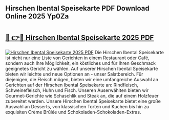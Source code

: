 ## Hirschen Ibental Speisekarte PDF Download Online 2025 Yp0Za

# <h2><a href="http://gc63g0u.nevu.top/?p=Hirschen+Ibental+Speisekarte">🔗 👉🔴 Hirschen Ibental Speisekarte 2025 PDF</a></h2>

[![Hirschen Ibental Speisekarte 2025 PDF](https://i.imgur.com/dBaPXMq.png)](http://gc63g0u.nevu.top/?p=Hirschen+Ibental+Speisekarte)
Die Hirschen Ibental Speisekarte ist nicht nur eine Liste von Gerichten in einem Restaurant oder Café, sondern auch Ihre Möglichkeit, ein köstliches und für Ihren Geschmack geeignetes Gericht zu wählen. Auf unserer Hirschen Ibental Speisekarte bieten wir leichte und neue Optionen an - unser Salatbereich. Für diejenigen, die Fleisch mögen, bieten wir eine umfangreiche Auswahl an Gerichten auf der Hirschen Ibental Speisekarte an: Rindfleisch, Schweinefleisch, Huhn und Fisch. Unseren Auserwählten bieten wir Gourmet-Gerichte wie Schaschlik und Steak an, die auf einem Holzfeuer zubereitet werden. Unsere Hirschen Ibental Speisekarte bietet eine große Auswahl an Desserts, von klassischen Torten und Kuchen bis hin zu exquisiten Crème Brûlée und Schokoladen-Schokoladen-Extras.
